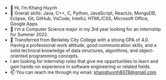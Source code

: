 - 👋 Hi, I’m Khang Huynh
- 👀 Overall skills: Java, C++, C, Python, JavaScript, ReactJs, MongoDB, Eclipse, Git, GitHub, VsCode, IntelliJ, HTML/CSS, Microsoft Office, Google Apps.
- 🌱 I'm a Computer Science major in my 3rd year looking for an internship for Summer 2022.
- 💞️ Transferred from Berkeley City College with a strong GPA of 4.0. Having a professional work attitude, good communication skills, and a solid technical knowledge of data structures, algorithms, and object-oriented programming concepts. 
- I am looking for internship roles that give me opportunities to learn and gain hands-on experience in software engineering or related fields.
- 📫 You can reach me through my email: khanghuynh8078@gmail.com

<!---
Khang8078/Khang8078 is a ✨ special ✨ repository because its `README.md` (this file) appears on your GitHub profile.
You can click the Preview link to take a look at your changes.
--->

